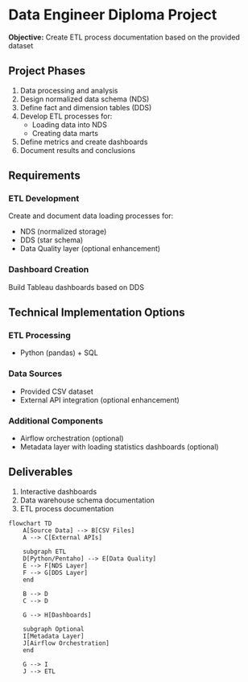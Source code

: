 # Data Engineer Diploma Project

**Objective:** Create ETL process documentation based on the provided dataset

## Project Phases
1. Data processing and analysis
2. Design normalized data schema (NDS) 
3. Define fact and dimension tables (DDS)
4. Develop ETL processes for:
   - Loading data into NDS
   - Creating data marts
5. Define metrics and create dashboards
6. Document results and conclusions

## Requirements

### ETL Development
Create and document data loading processes for:
- NDS (normalized storage)
- DDS (star schema)
- Data Quality layer (optional enhancement)

### Dashboard Creation
Build Tableau dashboards based on DDS

## Technical Implementation Options

### ETL Processing
- Python (pandas) + SQL

### Data Sources
- Provided CSV dataset
- External API integration (optional enhancement)

### Additional Components
- Airflow orchestration (optional)
- Metadata layer with loading statistics dashboards (optional)

## Deliverables
1. Interactive dashboards
2. Data warehouse schema documentation
3. ETL process documentation



```mermaid
flowchart TD
    A[Source Data] --> B[CSV Files]
    A --> C[External APIs]
    
    subgraph ETL
    D[Python/Pentaho] --> E[Data Quality]
    E --> F[NDS Layer]
    F --> G[DDS Layer]
    end
    
    B --> D
    C --> D
    
    G --> H[Dashboards]
    
    subgraph Optional
    I[Metadata Layer]
    J[Airflow Orchestration]
    end
    
    G --> I
    J --> ETL

```